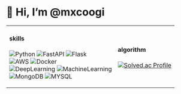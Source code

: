 # 👋 Hi, I’m @mxcoogi

<table>
  <tr>
    <td>

#### skills
![Python](https://img.shields.io/badge/Python-blue)
![FastAPI](https://img.shields.io/badge/FastAPI-green)
![Flask](https://img.shields.io/badge/Flask-black)  
![AWS](https://img.shields.io/badge/AWS-Cloud-orange)
![Docker](https://img.shields.io/badge/Docker-blue)  
![DeepLearning](https://img.shields.io/badge/DeepLearning-TensorFlow-red)
![MachineLearning](https://img.shields.io/badge/MachineLearning-Scikit--learn-yellow)  
![MongoDB](https://img.shields.io/badge/MongoDB-olive)
![MYSQL](https://img.shields.io/badge/MYSQL-skyblue)

  </td>
    <td>

#### algorithm
[![Solved.ac Profile](http://mazassumnida.wtf/api/v2/generate_badge?boj=rnrwk8303)](https://solved.ac/rnrwk8303/)

  </td>
  </tr>
</table>

<!---
mxcoogi/mxcoogi is a ✨ special ✨ repository because its `README.md` (this file) appears on your GitHub profile.
You can click the Preview link to take a look at your changes.
--->
